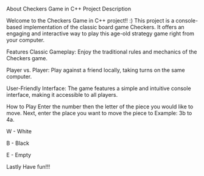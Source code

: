 About Checkers Game in C++
Project Description

Welcome to the Checkers Game in C++ project!! :) This project is a console-based implementation of the classic board game Checkers. It offers an engaging and interactive way to play this age-old strategy game right from your computer.

Features
Classic Gameplay: Enjoy the traditional rules and mechanics of the Checkers game.

Player vs. Player: Play against a friend locally, taking turns on the same computer.

User-Friendly Interface: The game features a simple and intuitive console interface, making it accessible to all players.

How to Play
Enter the number then the letter of the piece you would like to move.
Next, enter the place you want to move the piece to Example: 3b to 4a.

W - White

B - Black

E - Empty

Lastly
Have fun!!!
